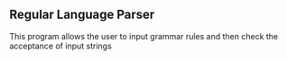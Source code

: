 ## Regular Language Parser

This program allows the user to input grammar rules and then check the acceptance of input strings
